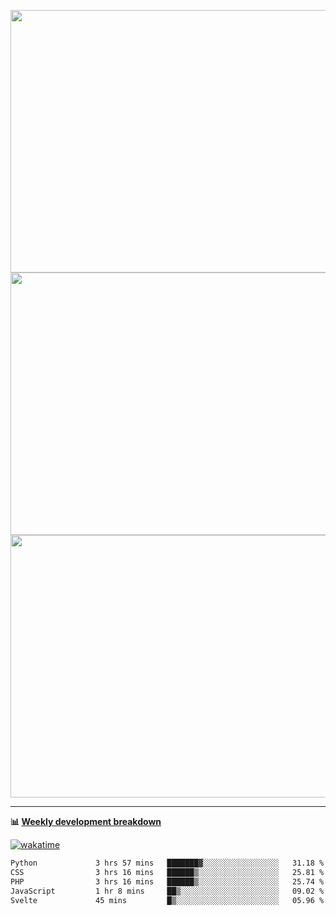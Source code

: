 <p float="left" align="middle"><img src="https://user-images.githubusercontent.com/56089155/195064669-12bd89bb-53c9-44b1-9fd8-993f93f585e1.png" width="600px" height="420px">
<img src="https://user-images.githubusercontent.com/56089155/195064706-c37aa3c8-f669-46c9-abba-1eadcbb910c5.png" width="600px" height="420px">
<img src="https://user-images.githubusercontent.com/56089155/195064753-0de674c7-4fc7-4831-a8a5-402e19cc77be.png" width="600px" height="420px"></p>

<hr />

**📊 [Weekly development breakdown](https://wakatime.com/@Ari24)**

[![wakatime](https://wakatime.com/badge/user/ca34c016-707f-4382-84cf-1823913a1423.svg)](https://wakatime.com/@ca34c016-707f-4382-84cf-1823913a1423)

<!--START_SECTION:waka-->

```txt
Python             3 hrs 57 mins   ███████▓░░░░░░░░░░░░░░░░░   31.18 %
CSS                3 hrs 16 mins   ██████▒░░░░░░░░░░░░░░░░░░   25.81 %
PHP                3 hrs 16 mins   ██████▒░░░░░░░░░░░░░░░░░░   25.74 %
JavaScript         1 hr 8 mins     ██▒░░░░░░░░░░░░░░░░░░░░░░   09.02 %
Svelte             45 mins         █▒░░░░░░░░░░░░░░░░░░░░░░░   05.96 %
```

<!--END_SECTION:waka-->
